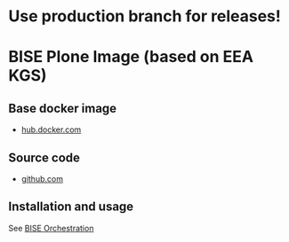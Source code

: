 # Use production branch for releases!

# BISE Plone Image (based on EEA KGS)

## Base docker image

 - [hub.docker.com](https://hub.docker.com/r/ipetchesi/eea.docker.plone.bise)

## Source code

  - [github.com](https://github.com/eea/eea.docker.plone.bise)

## Installation and usage

See [BISE Orchestration]()
